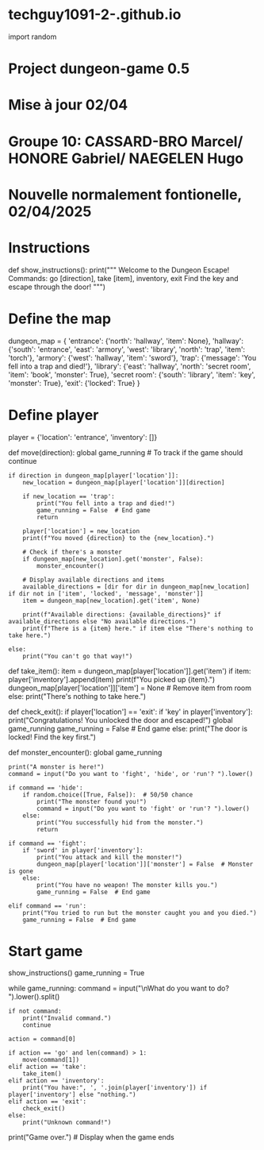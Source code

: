 # techguy1091-2-.github.io
import random

# Project dungeon-game 0.5
# Mise à jour 02/04
# Groupe 10: CASSARD-BRO Marcel/ HONORE Gabriel/ NAEGELEN Hugo
# Nouvelle normalement fontionelle, 02/04/2025  

# Instructions
def show_instructions():
    print("""
    Welcome to the Dungeon Escape!
    Commands: go [direction], take [item], inventory, exit
    Find the key and escape through the door!
    """)

# Define the map
dungeon_map = {
    'entrance': {'north': 'hallway', 'item': None},
    'hallway': {'south': 'entrance', 'east': 'armory', 'west': 'library', 'north': 'trap', 'item': 'torch'},
    'armory': {'west': 'hallway', 'item': 'sword'},
    'trap': {'message': 'You fell into a trap and died!'},
    'library': {'east': 'hallway', 'north': 'secret room', 'item': 'book', 'monster': True},
    'secret room': {'south': 'library', 'item': 'key', 'monster': True},
    'exit': {'locked': True}
}

# Define player
player = {'location': 'entrance', 'inventory': []}

def move(direction):
    global game_running  # To track if the game should continue

    if direction in dungeon_map[player['location']]:
        new_location = dungeon_map[player['location']][direction]

        if new_location == 'trap':
            print("You fell into a trap and died!")
            game_running = False  # End game
            return

        player['location'] = new_location
        print(f"You moved {direction} to the {new_location}.")

        # Check if there's a monster
        if dungeon_map[new_location].get('monster', False):
            monster_encounter()

        # Display available directions and items
        available_directions = [dir for dir in dungeon_map[new_location] if dir not in ['item', 'locked', 'message', 'monster']]
        item = dungeon_map[new_location].get('item', None)

        print(f"Available directions: {available_directions}" if available_directions else "No available directions.")
        print(f"There is a {item} here." if item else "There's nothing to take here.")

    else:
        print("You can't go that way!")

def take_item():
    item = dungeon_map[player['location']].get('item')
    if item:
        player['inventory'].append(item)
        print(f"You picked up {item}.")
        dungeon_map[player['location']]['item'] = None  # Remove item from room
    else:
        print("There's nothing to take here.")

def check_exit():
    if player['location'] == 'exit':
        if 'key' in player['inventory']:
            print("Congratulations! You unlocked the door and escaped!")
            global game_running
            game_running = False  # End game
        else:
            print("The door is locked! Find the key first.")

def monster_encounter():
    global game_running

    print("A monster is here!")
    command = input("Do you want to 'fight', 'hide', or 'run'? ").lower()

    if command == 'hide':
        if random.choice([True, False]):  # 50/50 chance
            print("The monster found you!")
            command = input("Do you want to 'fight' or 'run'? ").lower()
        else:
            print("You successfully hid from the monster.")
            return

    if command == 'fight':
        if 'sword' in player['inventory']:
            print("You attack and kill the monster!")
            dungeon_map[player['location']]['monster'] = False  # Monster is gone
        else:
            print("You have no weapon! The monster kills you.")
            game_running = False  # End game

    elif command == 'run':
        print("You tried to run but the monster caught you and you died.")
        game_running = False  # End game

# Start game
show_instructions()
game_running = True

while game_running:
    command = input("\nWhat do you want to do? ").lower().split()

    if not command:
        print("Invalid command.")
        continue

    action = command[0]

    if action == 'go' and len(command) > 1:
        move(command[1])
    elif action == 'take':
        take_item()
    elif action == 'inventory':
        print("You have:", ', '.join(player['inventory']) if player['inventory'] else "nothing.")
    elif action == 'exit':
        check_exit()
    else:
        print("Unknown command!")

print("Game over.")  # Display when the game ends



